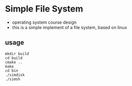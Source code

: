 # Simple File System
- operating system course design
- this is a simple implement of a file system, based on linux

## usage
```
mkdir build
cd build
cmake ..
make
cd bin
./simdisk
./simsh
```
